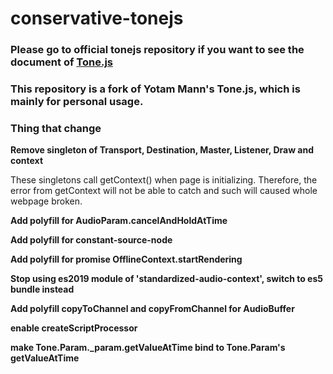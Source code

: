# conservative-tonejs

### Please go to official tonejs repository if you want to see the document of [Tone.js](https://github.com/Tonejs/Tone.js)
### This repository is a fork of Yotam Mann's Tone.js, which is mainly for personal usage.

### Thing that change

**Remove singleton of Transport, Destination, Master, Listener, Draw and context**

These singletons call getContext() when page is initializing. Therefore, the error from getContext will not be able to catch and such will caused whole webpage broken.

**Add polyfill for AudioParam.cancelAndHoldAtTime**

**Add polyfill for constant-source-node**

**Add polyfill for promise OfflineContext.startRendering**

**Stop using es2019 module of 'standardized-audio-context', switch to es5 bundle instead**

**Add polyfill copyToChannel and copyFromChannel for AudioBuffer**

**enable createScriptProcessor**

**make Tone.Param._param.getValueAtTime bind to Tone.Param's getValueAtTime**